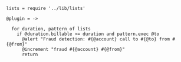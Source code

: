     lists = require '../lib/lists'

    @plugin = ->

      for duration, pattern of lists
        if @duration.billable >= duration and pattern.exec @to
          @alert "Fraud detection: #{@account} call to #{@to} from #{@from}"
          @increment "fraud #{@account} #{@from}"
          return
